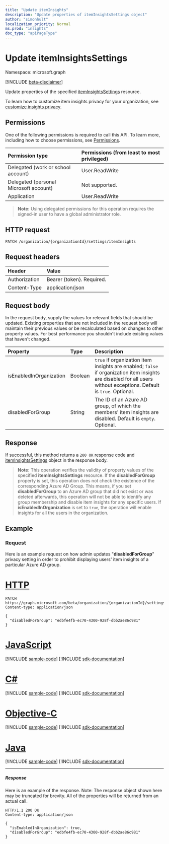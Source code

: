 ```yaml
---
title: "Update itemInsights"
description: "Update properties of itemInsightsSettings object"
author: "simonhult"
localization_priority: Normal
ms.prod: "insights"
doc_type: "apiPageType"
---
```


# Update itemInsightsSettings

Namespace: microsoft.graph

[!INCLUDE [beta-disclaimer](../../includes/beta-disclaimer.md)]

Update properties of the specified [itemInsightsSettings](../resources/iteminsightssettings.md) resource.

To learn how to customize item insights privacy for your organization, see [customize insights privacy](/graph/insights-customize-item-insights-privacy?view=graph-rest-1.0). 

## Permissions

One of the following permissions is required to call this API. To learn more, including how to choose permissions, see [Permissions](/graph/permissions-reference).

|Permission type      | Permissions (from least to most privileged)              |
|:--------------------|:---------------------------------------------------------|
|Delegated (work or school account) | User.ReadWrite |
|Delegated (personal Microsoft account) | Not supported.    |
|Application | User.ReadWrite |

>**Note:** Using delegated permissions for this operation requires the signed-in user to have a global administrator role.

## HTTP request
<!-- { "blockType": "ignored" } -->

```http
PATCH /organization/{organizationId}/settings/itemInsights
```

## Request headers

| Header       | Value|
|:-----------|:------|
| Authorization  | Bearer {token}. Required.  |
| Content-Type  | application/json  |

## Request body

In the request body, supply the values for relevant fields that should be updated. Existing properties that are not included in the request body will maintain their previous values or be recalculated based on changes to other property values. For best performance you shouldn't include existing values that haven't changed.

| Property	   | Type	|Description|
|:---------------|:--------|:----------|
|isEnabledInOrganization|Boolean| `true` if organization item insights are enabled; `false` if organization item insights are disabled for all users without exceptions. Default is `true`. Optional.|
|disabledForGroup|String| The ID of an Azure AD group, of which the members' item insights are disabled. Default is `empty`. Optional.|

## Response

If successful, this method returns a `200 OK` response code and [itemInsightsSettings](../resources/iteminsightssettings.md) object in the response body.

>**Note:** This operation verifies the validity of property values of the specified **itemInsightsSettings** resource. If the **disabledForGroup** property is set, this operation does not check the existence of the corresponding Azure AD Group. This means, if you set **disabledForGroup** to an Azure AD group that did not exist or was deleted afterwards, this operation will not be able to identify any group membership and disable item insights for any specific users. If **isEnabledInOrganization** is set to `true`, the operation will enable insights for all the users in the organization. 

## Example 

### Request

Here is an example request on how admin updates "**disabledForGroup**" privacy setting in order to prohibit displaying users' item insights of a particular Azure AD group.

# [HTTP](#tab/http)
<!-- {
  "blockType": "request",
  "name": "update_iteminsightssettings"
}-->

```http
PATCH https://graph.microsoft.com/beta/organization/{organizationId}/settings/itemInsights
Content-type: application/json

{
  "disabledForGroup": "edbfe4fb-ec70-4300-928f-dbb2ae86c981"
}
```
# [JavaScript](#tab/javascript)
[!INCLUDE [sample-code](../includes/snippets/javascript/update-iteminsightssettings-javascript-snippets.md)]
[!INCLUDE [sdk-documentation](../includes/snippets/snippets-sdk-documentation-link.md)]

# [C#](#tab/csharp)
[!INCLUDE [sample-code](../includes/snippets/csharp/update-iteminsightssettings-csharp-snippets.md)]
[!INCLUDE [sdk-documentation](../includes/snippets/snippets-sdk-documentation-link.md)]

# [Objective-C](#tab/objc)
[!INCLUDE [sample-code](../includes/snippets/objc/update-iteminsightssettings-objc-snippets.md)]
[!INCLUDE [sdk-documentation](../includes/snippets/snippets-sdk-documentation-link.md)]

# [Java](#tab/java)
[!INCLUDE [sample-code](../includes/snippets/java/update-iteminsightssettings-java-snippets.md)]
[!INCLUDE [sdk-documentation](../includes/snippets/snippets-sdk-documentation-link.md)]

---


##### Response

Here is an example of the response. Note: The response object shown here may be truncated for brevity. All of the properties will be returned from an actual call.
<!-- {
  "blockType": "response",
  "truncated": true,
  "@odata.type": "microsoft.graph.itemInsightsSettings",
  "name": "update_iteminsightssettings"
} -->

```http
HTTP/1.1 200 OK
Content-type: application/json

{
  "isEnabledInOrganization": true,
  "disabledForGroup": "edbfe4fb-ec70-4300-928f-dbb2ae86c981"
}
```
